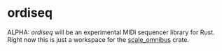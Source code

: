 # ordiseq

ALPHA: _ordiseq_ will be an experimental MIDI sequencer library for
Rust. Right now this is just a workspace for the
[scale_omnibus](https://crates.io/crates/scale_omnibus) crate.

